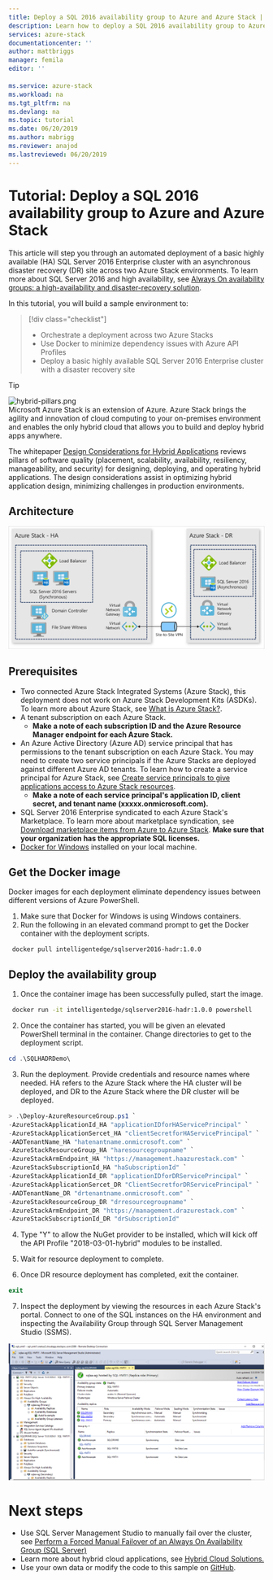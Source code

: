```yaml
---
title: Deploy a SQL 2016 availability group to Azure and Azure Stack | Microsoft Docs
description: Learn how to deploy a SQL 2016 availability group to Azure and Azure Stack
services: azure-stack
documentationcenter: ''
author: mattbriggs
manager: femila
editor: ''

ms.service: azure-stack
ms.workload: na
ms.tgt_pltfrm: na
ms.devlang: na
ms.topic: tutorial
ms.date: 06/20/2019
ms.author: mabrigg
ms.reviewer: anajod
ms.lastreviewed: 06/20/2019
---
```


# Tutorial: Deploy a SQL 2016 availability group to Azure and Azure Stack

This article will step you through an automated deployment of a basic highly available (HA) SQL Server 2016 Enterprise cluster with an asynchronous disaster recovery (DR) site across two Azure Stack environments. To learn more about SQL Server 2016 and high availability, see [Always On availability groups: a high-availability and disaster-recovery solution](https://docs.microsoft.com/sql/database-engine/availability-groups/windows/always-on-availability-groups-sql-server?view=sql-server-2016).

In this tutorial, you will build a sample environment to:

> [!div class="checklist"]
> - Orchestrate a deployment across two Azure Stacks
> - Use Docker to minimize dependency issues with Azure API Profiles
> - Deploy a basic highly available SQL Server 2016 Enterprise cluster with a disaster recovery site

> [!Tip]  
> ![hybrid-pillars.png](./media/azure-stack-solution-cloud-burst/hybrid-pillars.png)  
> Microsoft Azure Stack is an extension of Azure. Azure Stack brings the agility and innovation of cloud computing to your on-premises environment and enables the only hybrid cloud that allows you to build and deploy hybrid apps anywhere.  
> 
> The whitepaper [Design Considerations for Hybrid Applications](https://aka.ms/hybrid-cloud-applications-pillars) reviews pillars of software quality (placement, scalability, availability, resiliency, manageability, and security) for designing, deploying, and operating hybrid applications. The design considerations assist in optimizing hybrid application design, minimizing challenges in production environments.

## Architecture 

![](media/azure-stack-solution-sql-ha/image1.png)

## Prerequisites

  - Two connected Azure Stack Integrated Systems (Azure Stack), this deployment does not work on Azure Stack Development Kits (ASDKs). To learn more about Azure Stack, see [What is Azure Stack?](https://azure.microsoft.com/overview/azure-stack/).
  - A tenant subscription on each Azure Stack.    
      - **Make a note of each subscription ID and the Azure Resource Manager endpoint for each Azure Stack.**
  - An Azure Active Directory (Azure AD) service principal that has permissions to the tenant subscription on each Azure Stack. You may need to create two service principals if the Azure Stacks are deployed against different Azure AD tenants. To learn how to create a service principal for Azure Stack, see [Create service principals to give applications access to Azure Stack resources](https://docs.microsoft.com/azure-stack/user/azure-stack-create-service-principals).
      - **Make a note of each service principal's application ID, client secret, and tenant name (xxxxx.onmicrosoft.com).**
  - SQL Server 2016 Enterprise syndicated to each Azure Stack's Marketplace. To learn more about marketplace syndication, see [Download marketplace items from Azure to Azure Stack](https://docs.microsoft.com/azure-stack/operator/azure-stack-download-azure-marketplace-item).
    **Make sure that your organization has the appropriate SQL licenses.**
  - [Docker for Windows](https://docs.docker.com/docker-for-windows/) installed on your local machine.

## Get the Docker image

Docker images for each deployment eliminate dependency issues between
different versions of Azure PowerShell.

1.  Make sure that Docker for Windows is using Windows containers.
2.  Run the following in an elevated command prompt to get the Docker container with the deployment scripts.

```
 docker pull intelligentedge/sqlserver2016-hadr:1.0.0
```

## Deploy the availability group

1.  Once the container image has been successfully pulled, start the image.

```bash  
 docker run -it intelligentedge/sqlserver2016-hadr:1.0.0 powershell
```

2.  Once the container has started, you will be given an elevated PowerShell terminal in the container. Change directories to get to the deployment script.

  ```powershell  
  cd .\SQLHADRDemo\
  ```

3.  Run the deployment. Provide credentials and resource names where needed. HA refers to the Azure Stack where the HA cluster will be deployed, and DR to the Azure Stack where the DR cluster will be deployed.

  ```powershell
  > .\Deploy-AzureResourceGroup.ps1 `
  -AzureStackApplicationId_HA "applicationIDforHAServicePrincipal" `
  -AzureStackApplicationSercet_HA "clientSecretforHAServicePrincipal" `
  -AADTenantName_HA "hatenantname.onmicrosoft.com" `
  -AzureStackResourceGroup_HA "haresourcegroupname" `
  -AzureStackArmEndpoint_HA "https://management.haazurestack.com" `
  -AzureStackSubscriptionId_HA "haSubscriptionId" `
  -AzureStackApplicationId_DR "applicationIDforDRServicePrincipal" `
  -AzureStackApplicationSercet_DR "ClientSecretforDRServicePrincipal" `
  -AADTenantName_DR "drtenantname.onmicrosoft.com" `
  -AzureStackResourceGroup_DR "drresourcegroupname" `
  -AzureStackArmEndpoint_DR "https://management.drazurestack.com" `
  -AzureStackSubscriptionId_DR "drSubscriptionId"
  ```

4.  Type "Y" to allow the NuGet provider to be installed, which will kick off the API Profile "2018-03-01-hybrid" modules to be installed.

5.  Wait for resource deployment to complete.

6.  Once DR resource deployment has completed, exit the container.

```powershell
exit
```

7.  Inspect the deployment by viewing the resources in each Azure Stack's portal. Connect to one of the SQL instances on the HA environment and inspecting the Availability Group through SQL Server Management Studio (SSMS).

![](media/azure-stack-solution-sql-ha/image2.png)

# Next steps

  - Use SQL Server Management Studio to manually fail over the cluster, see [Perform a Forced Manual Failover of an Always On Availability Group (SQL Server)](https://docs.microsoft.com/sql/database-engine/availability-groups/windows/perform-a-forced-manual-failover-of-an-availability-group-sql-server?view=sql-server-2017)
  - Learn more about hybrid cloud applications, see [Hybrid Cloud Solutions.](https://aka.ms/azsdevtutorials)
  - Use your own data or modify the code to this sample on [GitHub](https://github.com/Azure-Samples/azure-intelligent-edge-patterns).

